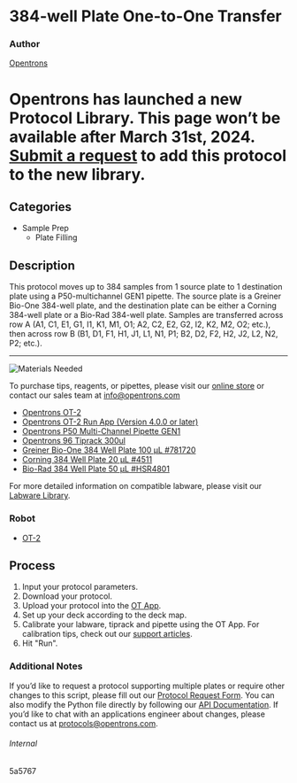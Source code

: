 # 384-well Plate One-to-One Transfer

### Author
[Opentrons](https://opentrons.com/)


# Opentrons has launched a new Protocol Library. This page won’t be available after March 31st, 2024. [Submit a request](https://docs.google.com/forms/d/e/1FAIpQLSdYYp9QCKow4nn0KlCVsMS3HX0eJ0N9O7-erajKvcpT0lWbSg/viewform) to add this protocol to the new library.

## Categories
* Sample Prep
	* Plate Filling

## Description
This protocol moves up to 384 samples from 1 source plate to 1 destination plate using a P50-multichannel GEN1 pipette. The source plate is a Greiner Bio-One 384-well plate, and the destination plate can be either a Corning 384-well plate or a Bio-Rad 384-well plate. Samples are transferred across row A (A1, C1, E1, G1, I1, K1, M1, O1; A2, C2, E2, G2, I2, K2, M2, O2; etc.), then across row B (B1, D1, F1, H1, J1, L1, N1, P1; B2, D2, F2, H2, J2, L2, N2, P2; etc.).

---
![Materials Needed](https://s3.amazonaws.com/opentrons-protocol-library-website/custom-README-images/001-General+Headings/materials.png)

To purchase tips, reagents, or pipettes, please visit our [online store](https://shop.opentrons.com/) or contact our sales team at [info@opentrons.com](mailto:info@opentrons.com)

* [Opentrons OT-2](https://shop.opentrons.com/collections/ot-2-robot/products/ot-2)
* [Opentrons OT-2 Run App (Version 4.0.0 or later)](https://opentrons.com/ot-app/)
* [Opentrons P50 Multi-Channel Pipette GEN1](https://shop.opentrons.com/collections/ot-2-pipettes)
* [Opentrons 96 Tiprack 300ul](https://shop.opentrons.com/collections/opentrons-tips)
* [Greiner Bio-One 384 Well Plate 100 µL #781720](https://www.gbo.com/en_US.html)
* [Corning 384 Well Plate 20 µL #4511](https://ecatalog.corning.com/life-sciences/b2c/EUOther/en/Microplates/Assay-Microplates/384-Well-Microplates/Corning®-384-well-Solid-Black-and-White-Polystyrene-Microplates/p/4511)
* [Bio-Rad 384 Well Plate 50 µL #HSR4801](https://www.bio-rad.com/en-us/sku/hsr4801-hard-shell-384-well-pcr-plates-clear-clear-barcoded?ID=HSR4801)

For more detailed information on compatible labware, please visit our [Labware Library](https://labware.opentrons.com/).

### Robot
* [OT-2](https://opentrons.com/ot-2)

## Process

1. Input your protocol parameters.
2. Download your protocol.
3. Upload your protocol into the [OT App](https://opentrons.com/ot-app).
4. Set up your deck according to the deck map.
5. Calibrate your labware, tiprack and pipette using the OT App. For calibration tips, check out our [support articles](https://support.opentrons.com/en/collections/1559720-guide-for-getting-started-with-the-ot-2).
6. Hit "Run".


### Additional Notes

If you’d like to request a protocol supporting multiple plates or require other changes to this script, please fill out our [Protocol Request Form](https://opentrons-protocol-dev.paperform.co/). You can also modify the Python file directly by following our [API Documentation](https://docs.opentrons.com/v2/). If you’d like to chat with an applications engineer about changes, please contact us at [protocols@opentrons.com](mailto:protocols@opentrons.com).

###### Internal
5a5767
